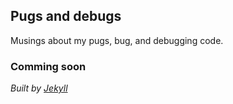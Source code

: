 ## Pugs and debugs

Musings about my pugs, bug, and debugging code.

### Comming soon


_Built by [Jekyll](https://jekyllrb.com/)_

